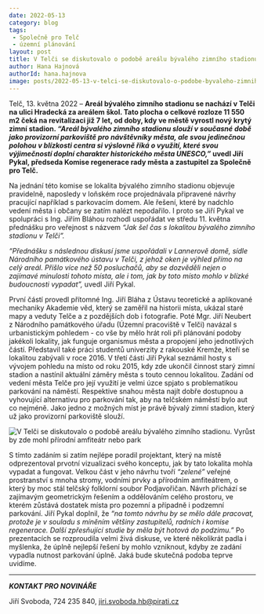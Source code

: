 ```yaml
---
date: 2022-05-13
category: blog
tags:
 - Společně pro Telč
 - územní plánování
layout: post
title: V Telči se diskutovalo o podobě areálu bývalého zimního stadionu. Vyrůst by zde mohl přírodní amfiteátr nebo park
author: Hana Hajnová
authorId: hana.hajnova
image: posts/2022-05-13-v-telci-se-diskutovalo-o-podobe-byvaleho-zimniho-stadionu.jpg
---
```


Telč, 13. května 2022 – **Areál bývalého zimního stadionu se nachází v Telči na ulici Hradecká za areálem škol. Tato plocha o celkové rozloze 11 550 m2 čeká na revitalizaci již 7 let, od doby, kdy ve městě vyrostl nový krytý zimní stadion. *“Areál bývalého zimního stadionu slouží v současné době jako provizorní parkoviště pro návštěvníky města, ale svou jedinečnou polohou v blízkosti centra si výslovně říká o využití, které svou výjimečností doplní charakter historického města UNESCO,”* uvedl Jiří Pykal, předseda Komise regenerace rady města a zastupitel za Společně pro Telč.** 

Na jednání této komise se lokalita bývalého zimního stadionu objevuje pravidelně, naposledy v loňském roce projednávala připravené návrhy pracující například s parkovacím domem. Ale řešení, které by nadchlo vedení města i občany se zatím nalézt nepodařilo. I proto se Jiří Pykal ve spolupráci s Ing. Jiřím Bláhou rozhodl uspořádat ve středu 11. května přednášku pro veřejnost s názvem *“Jak šel čas s lokalitou bývalého zimního stadionu v Telči”.*

*“Přednášku s následnou diskusí jsme uspořádali v Lannerově domě, sídle Národního památkového ústavu v Telči, z jehož oken je výhled přímo na celý areál. Přišlo více než 50 posluchačů, aby se dozvěděli nejen o zajímavé minulosti tohoto místa, ale i tom, jak by toto místo mohlo v blízké budoucnosti vypadat”,* uvedl Jiří Pykal. 

První částí provedl přítomné Ing. Jiří Bláha z Ústavu teoretické a aplikované mechaniky Akademie věd, který se zaměřil na historii místa, ukázal staré mapy a veduty Telče a z pozdějších dob i fotografie. Poté Mgr. Jiří Neubert z Národního památkového úřadu (Územní pracoviště v Telči) navázal s urbanistickým pohledem - co vše by mělo hrát roli při plánování podoby jakékoli lokality, jak funguje organismus města a propojení jeho jednotlivých částí. Představil také práci studentů univerzity z rakouské Kremže, kteří se lokalitou zabývali v roce 2016. V třetí části Jiří Pykal seznámil hosty s vývojem pohledu na místo od roku 2015, kdy zde ukončil činnost starý zimní stadion a nastínil aktuální záměry města s touto cennou lokalitou. Zadání od vedení města Telče pro její využití je velmi úzce spjato s problematikou parkování na náměstí. Respektive snahou města najít dobře dostupnou a vyhovující alternativu pro parkování tak, aby na telčském náměstí bylo aut co nejméně. Jako jedno z možných míst je právě bývalý zimní stadion, který už jako provizorní parkoviště slouží. 

![V Telči se diskutovalo o podobě areálu bývalého zimního stadionu. Vyrůst by zde mohl přírodní amfiteátr nebo park](https://a.pirati.cz/vysocina/img/posts/2022-05-13-v-telci-se-diskutovalo-o-podobe-byvaleho-zimniho-stadionu-vizualizace.jpg)

S tímto zadáním si zatím nejlépe poradil projektant, který na místě odprezentoval prvotní vizualizaci svého konceptu, jak by tato lokalita mohla vypadat a fungovat. Velkou část v jeho návrhu tvoří *“zelené”* veřejné prostranství s mnoha stromy, vodními prvky a přírodním amfiteátrem, o který by moc stál telčský folklorní soubor Podjavořičan. Návrh přichází se zajímavým geometrickým řešením a oddělováním celého prostoru, ve kterém zůstává dostatek místa pro pozemní a případně i podzemní parkování. Jiří Pykal doplnil, že *“na tomto návrhu by se mělo dále pracovat, protože je v souladu s míněním většiny zastupitelů, radních i komise regenerace. Další zpřesňující studie by měla být hotová do podzimu.”* Po prezentacích se rozproudila velmi živá diskuse, ve které několikrát padla i myšlenka, že úplně nejlepší řešení by mohlo vzniknout, kdyby ze zadání vypadla nutnost parkování úplně. Jaká bude skutečná podoba teprve uvidíme. 

---

***KONTAKT PRO NOVINÁŘE*** 

Jiří Svoboda, 724 235 840, <jiri.svoboda.hb@pirati.cz>
